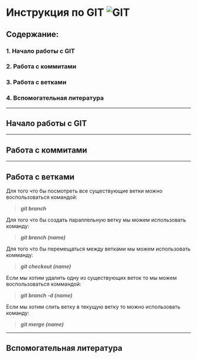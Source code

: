 # Инструкция по GIT ![GIT](git.png)

## Содержание:
### 1. Начало работы с GIT
### 2. Работа с коммитами
### 3. Работа с ветками
### 4. Вспомогательная литература

***

## Начало работы с GIT

***

## Работа с коммитами

***

## Работа с ветками

Для того что бы посмотреть все существующие ветки можно воспользоваться командой:

>***git branch***

Для того что бы создать параллельную ветку мы можем использовать команду:

>***git branch (name)***

Для того что бы перемещаться между ветками мы можем использовать комманду:

>***git checkout (name)***

Если мы хотим удалить одну из существующих веток то мы можем воспользоваться коммандой:

>***git branch -d (name)***

Если мы хотим слить ветку в текущую ветку то можно использовать команду:

>***git merge (name)***

***

## Вспомогательная литература